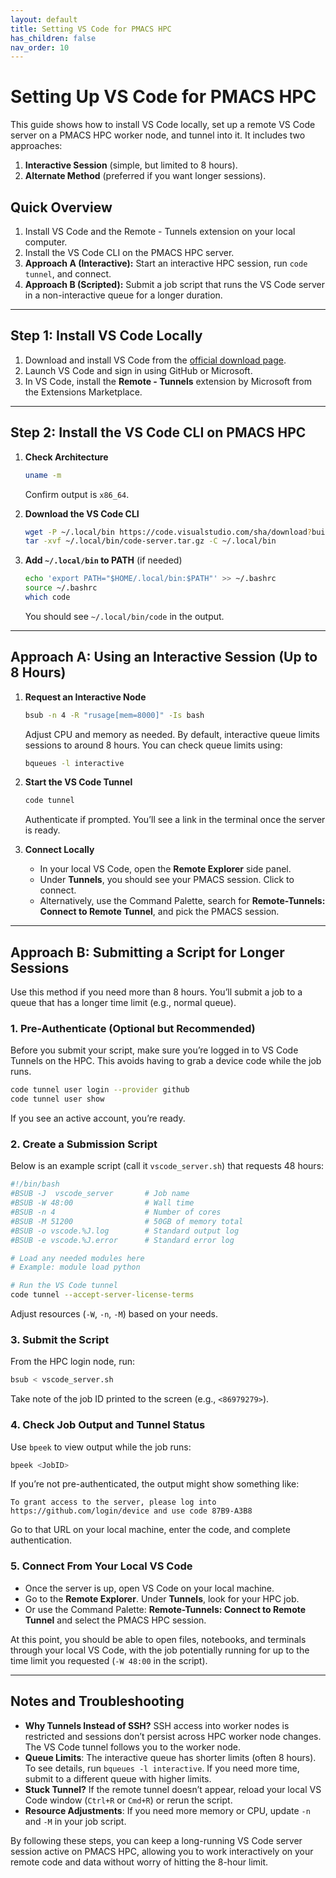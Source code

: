 ```yaml
---
layout: default
title: Setting VS Code for PMACS HPC
has_children: false
nav_order: 10
--- 
```


# Setting Up VS Code for PMACS HPC

This guide shows how to install VS Code locally, set up a remote VS Code server on a PMACS HPC worker node, and tunnel into it. It includes two approaches:

1. **Interactive Session** (simple, but limited to 8 hours).  
2. **Alternate Method** (preferred if you want longer sessions).

## Quick Overview

1. Install VS Code and the Remote - Tunnels extension on your local computer.  
2. Install the VS Code CLI on the PMACS HPC server.  
3. **Approach A (Interactive):** Start an interactive HPC session, run `code tunnel`, and connect.  
4. **Approach B (Scripted):** Submit a job script that runs the VS Code server in a non-interactive queue for a longer duration.  

---

## Step 1: Install VS Code Locally

1. Download and install VS Code from the [official download page](https://code.visualstudio.com/download).  
2. Launch VS Code and sign in using GitHub or Microsoft.  
3. In VS Code, install the **Remote - Tunnels** extension by Microsoft from the Extensions Marketplace.

---

## Step 2: Install the VS Code CLI on PMACS HPC

1. **Check Architecture**  
   ```bash
   uname -m
   ```  
   Confirm output is `x86_64`.

2. **Download the VS Code CLI**  
   ```bash
   wget -P ~/.local/bin https://code.visualstudio.com/sha/download?build=stable&os=cli-alpine-x64
   tar -xvf ~/.local/bin/code-server.tar.gz -C ~/.local/bin
   ```

3. **Add `~/.local/bin` to PATH** (if needed)  
   ```bash
   echo 'export PATH="$HOME/.local/bin:$PATH"' >> ~/.bashrc
   source ~/.bashrc
   which code
   ```  
   You should see `~/.local/bin/code` in the output.

---

## Approach A: Using an Interactive Session (Up to 8 Hours)

1. **Request an Interactive Node**  
   ```bash
   bsub -n 4 -R "rusage[mem=8000]" -Is bash
   ```  
   Adjust CPU and memory as needed. By default, interactive queue limits sessions to around 8 hours. You can check queue limits using:
   ```bash
   bqueues -l interactive
   ```

2. **Start the VS Code Tunnel**  
   ```bash
   code tunnel
   ```  
   Authenticate if prompted. You’ll see a link in the terminal once the server is ready.

3. **Connect Locally**  
   - In your local VS Code, open the **Remote Explorer** side panel.  
   - Under **Tunnels**, you should see your PMACS session. Click to connect.  
   - Alternatively, use the Command Palette, search for **Remote-Tunnels: Connect to Remote Tunnel**, and pick the PMACS session.

---

## Approach B: Submitting a Script for Longer Sessions

Use this method if you need more than 8 hours. You’ll submit a job to a queue that has a longer time limit (e.g., normal queue).  

### 1. Pre-Authenticate (Optional but Recommended)

Before you submit your script, make sure you’re logged in to VS Code Tunnels on the HPC. This avoids having to grab a device code while the job runs.

```bash
code tunnel user login --provider github
code tunnel user show
```

If you see an active account, you’re ready.

### 2. Create a Submission Script

Below is an example script (call it `vscode_server.sh`) that requests 48 hours:

```bash
#!/bin/bash
#BSUB -J  vscode_server       # Job name
#BSUB -W 48:00                # Wall time
#BSUB -n 4                    # Number of cores
#BSUB -M 51200                # 50GB of memory total
#BSUB -o vscode.%J.log        # Standard output log
#BSUB -e vscode.%J.error      # Standard error log

# Load any needed modules here
# Example: module load python

# Run the VS Code tunnel
code tunnel --accept-server-license-terms
```

Adjust resources (`-W`, `-n`, `-M`) based on your needs.

### 3. Submit the Script

From the HPC login node, run:

```bash
bsub < vscode_server.sh
```

Take note of the job ID printed to the screen (e.g., `<86979279>`).

### 4. Check Job Output and Tunnel Status

Use `bpeek` to view output while the job runs:

```bash
bpeek <JobID>
```

If you’re not pre-authenticated, the output might show something like:

```
To grant access to the server, please log into https://github.com/login/device and use code 87B9-A3B8
```

Go to that URL on your local machine, enter the code, and complete authentication.

### 5. Connect From Your Local VS Code

- Once the server is up, open VS Code on your local machine.  
- Go to the **Remote Explorer**. Under **Tunnels**, look for your HPC job.  
- Or use the Command Palette: **Remote-Tunnels: Connect to Remote Tunnel** and select the PMACS HPC session.

At this point, you should be able to open files, notebooks, and terminals through your local VS Code, with the job potentially running for up to the time limit you requested (`-W 48:00` in the script).

---

## Notes and Troubleshooting

- **Why Tunnels Instead of SSH?** SSH access into worker nodes is restricted and sessions don’t persist across HPC worker node changes. The VS Code tunnel follows you to the worker node.  
- **Queue Limits**: The interactive queue has shorter limits (often 8 hours). To see details, run `bqueues -l interactive`. If you need more time, submit to a different queue with higher limits.  
- **Stuck Tunnel?** If the remote tunnel doesn’t appear, reload your local VS Code window (`Ctrl+R` or `Cmd+R`) or rerun the script.  
- **Resource Adjustments**: If you need more memory or CPU, update `-n` and `-M` in your job script.  

By following these steps, you can keep a long-running VS Code server session active on PMACS HPC, allowing you to work interactively on your remote code and data without worry of hitting the 8-hour limit.